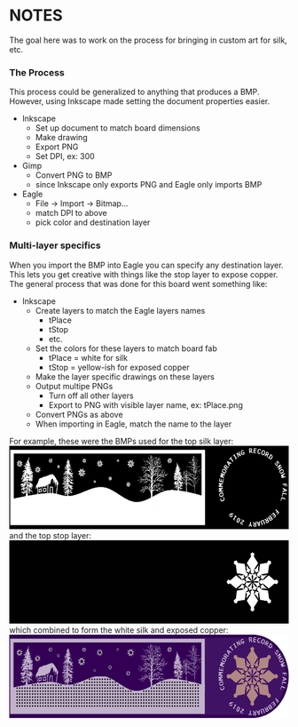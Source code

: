 # NOTES

The goal here was to work on the process for bringing in custom art for silk, etc.

### The Process
This process could be generalized to anything that produces a BMP. However, using Inkscape made setting the document properties easier.

* Inkscape
  * Set up document to match board dimensions
  * Make drawing
  * Export PNG
  * Set DPI, ex: 300
* Gimp
  * Convert PNG to BMP
  * since Inkscape only exports PNG and Eagle only imports BMP
* Eagle
  * File -> Import -> Bitmap...
  * match DPI to above
  * pick color and destination layer

### Multi-layer specifics
When you import the BMP into Eagle you can specify any destination layer. This lets you
get creative with things like the stop layer to expose copper. The general process that
was done for this board went something like:

* Inkscape
  * Create layers to match the Eagle layers names
    * tPlace
    * tStop
    * etc.
  * Set the colors for these layers to match board fab
    * tPlace = white for silk
    * tStop = yellow-ish for exposed copper
  * Make the layer specific drawings on these layers
  * Output multipe PNGs
    * Turn off all other layers
    * Export to PNG with visible layer name, ex: tPlace.png
  * Convert PNGs as above
  * When importing in Eagle, match the name to the layer

For example, these were the BMPs used for the top silk layer:
<img src="tPlace.bmp" height=150px>
and the top stop layer:
<img src="tStop.bmp" height=150px>
which combined to form the white silk and exposed copper:
<img src="feb_pcb_front.png" height=150px>
